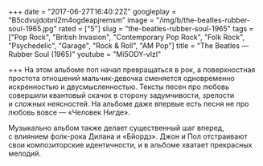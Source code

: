 +++
date = "2017-06-27T16:40:22Z"
googleplay = "B5cdvujdobnl2m4ogdeapjremsm"
image = "/img/b/the-beatles-rubber-soul-1965.jpg"
rated = ["5"]
slug = "the-beatles-rubber-soul-1965"
tags = ["Pop Rock", "British Invasion", "Contemporary Pop Rock", "Folk Rock", "Psychedelic", "Garage", "Rock & Roll", "AM Pop"]
title = "The Beatles — Rubber Soul (1965)"
youtube = "Mi5ODY-vIzI"

+++
На&nbsp;этом альбоме поп начал превращаться в&nbsp;рок, а&nbsp;поверхностная простота отношений мальчик-девочка сменяется одновременно искренностью и&nbsp;двусмысленностью. Тексты песен про любовь совершили квантовый скачок в&nbsp;сторону задумчивости, зрелости и&nbsp;сложных неясностей. На&nbsp;альбоме даже впервые есть песня не&nbsp;про любовь вовсе&nbsp;&mdash; &laquo;Человек Нигде&raquo;.

Музыкально альбом также делает существенный шаг вперед, с&nbsp;влиянием фолк-рока Дилана и&nbsp;&laquo;Бйордз&raquo;. Джон и&nbsp;Пол отстраивают свои композиторские идентичности, и&nbsp;в&nbsp;альбоме хватает прекрасных мелодий.